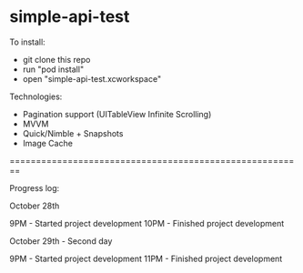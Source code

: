 # simple-api-test

To install:
- git clone this repo
- run "pod install"
- open "simple-api-test.xcworkspace"

Technologies:
- Pagination support (UITableView Infinite Scrolling)
- MVVM
- Quick/Nimble + Snapshots
- Image Cache

========================================================

Progress log:

October 28th

9PM - Started project development
10PM - Finished project development

October 29th - Second day

9PM - Started project development
11PM - Finished project development


